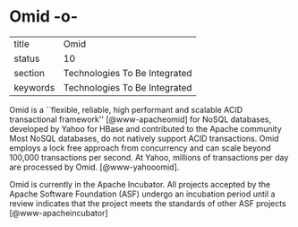 # Omid -o-


|          |                               |
| -------- | ----------------------------- |
| title    | Omid                          | 
| status   | 10                            |
| section  | Technologies To Be Integrated |
| keywords | Technologies To Be Integrated |



Omid is a ``flexible, reliable, high performant and scalable ACID
transactional framework'' [@www-apacheomid] for NoSQL databases,
developed by Yahoo for HBase and contributed to the Apache community
Most NoSQL databases, do not natively support ACID transactions. Omid
employs a lock free approach from concurrency and can scale beyond
100,000 transactions per second. At Yahoo, millions of transactions
per day are processed by Omid. [@www-yahooomid].

Omid is currently in the Apache Incubator.  All projects accepted by
the Apache Software Foundation (ASF) undergo an incubation period
until a review indicates that the project meets the standards of other
ASF projects [@www-apacheincubator]


